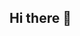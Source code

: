 ## Hi there 👋

<!--
**CabernetOgygiaVillaBanquet/CabernetOgygiaVillaBanquet** is a ✨ _special_ ✨ repository because its `README.md` (this file) appears on your GitHub profile.

Here are some ideas to get you started:

- 🔭 I’m currently working on ...
- 🌱 I’m currently learning NodeJS
- 👯 I’m looking to collaborate on university projets
- 🤔 I’m looking for help with NodeJS
- 💬 Ask me about my interests
- 📫 How to reach me: ...
- 😄 Pronouns: he/him
- ⚡ Fun fact: I am passionate about writing and reading
-->
